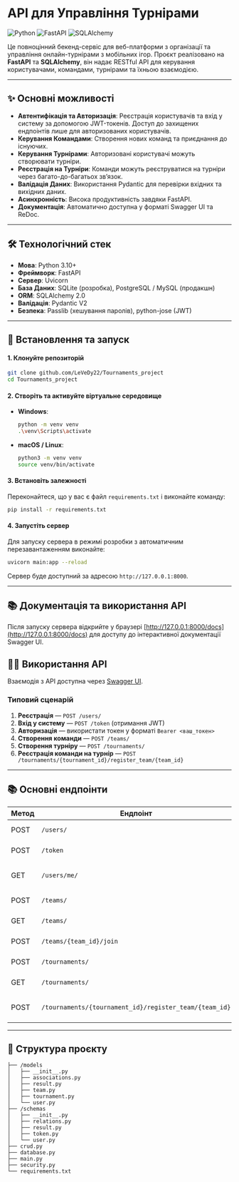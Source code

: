 # API для Управління Турнірами

![Python](https://img.shields.io/badge/python-3.10+-blue.svg)
![FastAPI](https://img.shields.io/badge/FastAPI-0.100+-green.svg)
![SQLAlchemy](https://img.shields.io/badge/SQLAlchemy-2.0+-orange.svg)

Це повноцінний бекенд-сервіс для веб-платформи з організації та управління онлайн-турнірами з мобільних ігор. Проєкт реалізовано на **FastAPI** та **SQLAlchemy**, він надає RESTful API для керування користувачами, командами, турнірами та їхньою взаємодією.

---

## ✨ Основні можливості

- **Автентифікація та Авторизація**: Реєстрація користувачів та вхід у систему за допомогою JWT-токенів. Доступ до захищених ендпоінтів лише для авторизованих користувачів.  
- **Керування Командами**: Створення нових команд та приєднання до існуючих.  
- **Керування Турнірами**: Авторизовані користувачі можуть створювати турніри.  
- **Реєстрація на Турніри**: Команди можуть реєструватися на турніри через багато-до-багатьох зв’язок.  
- **Валідація Даних**: Використання Pydantic для перевірки вхідних та вихідних даних.  
- **Асинхронність**: Висока продуктивність завдяки FastAPI.  
- **Документація**: Автоматично доступна у форматі Swagger UI та ReDoc.  

---

## 🛠️ Технологічний стек

- **Мова**: Python 3.10+  
- **Фреймворк**: FastAPI  
- **Сервер**: Uvicorn  
- **База Даних**: SQLite (розробка), PostgreSQL / MySQL (продакшн)  
- **ORM**: SQLAlchemy 2.0  
- **Валідація**: Pydantic V2  
- **Безпека**: Passlib (хешування паролів), python-jose (JWT)  

---

## 🚀 Встановлення та запуск

#### 1. Клонуйте репозиторій

```bash
git clone github.com/LeVeDy22/Tournaments_project
cd Tournaments_project
```

#### 2. Створіть та активуйте віртуальне середовище

* **Windows**:
    ```bash
    python -m venv venv
    .\venv\Scripts\activate
    ```
* **macOS / Linux**:
    ```bash
    python3 -m venv venv
    source venv/bin/activate
    ```

#### 3. Встановіть залежності

Переконайтеся, що у вас є файл `requirements.txt` і виконайте команду:
```bash
pip install -r requirements.txt
```

#### 4. Запустіть сервер

Для запуску сервера в режимі розробки з автоматичним перезавантаженням виконайте:
```bash
uvicorn main:app --reload
```
Сервер буде доступний за адресою `http://127.0.0.1:8000`.

---

## 📚 Документація та використання API

Після запуску сервера відкрийте у браузері [http://127.0.0.1:8000/docs](http://127.0.0.1:8000/docs) для доступу до інтерактивної документації Swagger UI.

## 🧑‍💻 Використання API

Взаємодія з API доступна через [Swagger UI](http://127.0.0.1:8000/docs).

### Типовий сценарій

1. **Реєстрація** — `POST /users/`  
2. **Вхід у систему** — `POST /token` (отримання JWT)  
3. **Авторизація** — використати токен у форматі `Bearer <ваш_токен>`  
4. **Створення команди** — `POST /teams/`  
5. **Створення турніру** — `POST /tournaments/`  
6. **Реєстрація команди на турнір** — `POST /tournaments/{tournament_id}/register_team/{team_id}`  

---

## 📚 Основні ендпоінти

| Метод | Ендпоінт                                        | Опис                                | Авторизація |
|-------|------------------------------------------------|------------------------------------|-------------|
| POST  | `/users/`                                      | Реєстрація користувача             | Ні          |
| POST  | `/token`                                       | Отримання JWT-токена               | Ні          |
| GET   | `/users/me/`                                   | Дані поточного користувача         | Так         |
| POST  | `/teams/`                                      | Створити команду                   | Так         |
| GET   | `/teams/`                                      | Список команд                      | Ні          |
| POST  | `/teams/{team_id}/join`                        | Приєднання до команди               | Так         |
| POST  | `/tournaments/`                                | Створити турнір                    | Так         |
| GET   | `/tournaments/`                                | Список турнірів                    | Ні          |
| POST  | `/tournaments/{tournament_id}/register_team/{team_id}` | Зареєструвати команду на турнір | Так         |

---

## 📁 Структура проєкту

```
├── /models
│   ├── __init__.py
│   ├── associations.py
│   ├── result.py
│   ├── team.py
│   ├── tournament.py
│   └── user.py
├── /schemas
│   ├── __init__.py 
│   ├── relations.py
│   ├── result.py
│   ├── token.py
│   └── user.py
├── crud.py
├── database.py
├── main.py
├── security.py
└── requirements.txt
```
